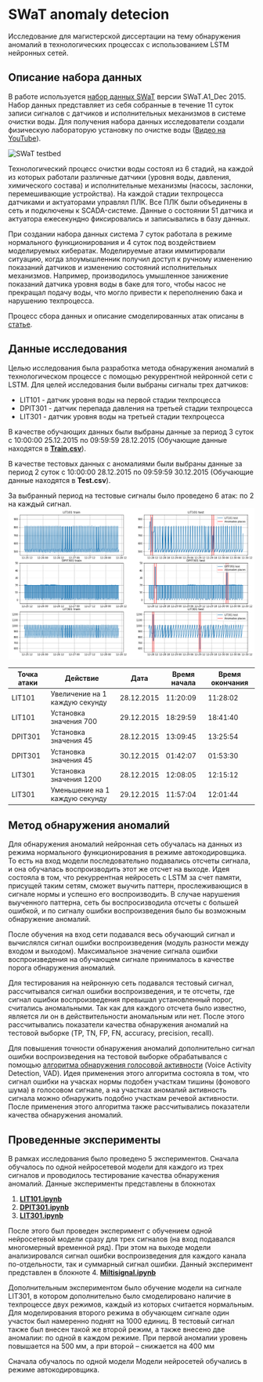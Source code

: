 # SWaT anomaly detecion

Исследование для магистерской диссертации на тему обнаружения аномалий в технологических процессах с использованием LSTM нейронных сетей.

## Описание набора данных

В работе используется [набор данных SWaT](https://itrust.sutd.edu.sg/itrust-labs-home/itrust-labs_swat/) версии SWaT.A1_Dec 2015. Набор данных представляет из себя собранные в течение 11 суток записи сигналов с датчиков и исполнительных механизмов в системе очистки воды. Для получения набора данных исследователи создали физическую лабораторую установку по очистке воды ([Видео на YouTube](https://www.youtube.com/watch?v=i4vCG4clNZQ)).

![SWaT testbed](https://itrust.sutd.edu.sg/wp-content/uploads/2015/03/testbed-1.png)

Технологический процесс очистки воды состоял из 6 стадий, на каждой из которых работали различные датчики (уровня воды, давления, химического состава) и исполнительные механизмы (насосы, заслонки, перемешивающие устройства). На каждой стадии техпроцесса датчиками и актуаторами управлял ПЛК. Все ПЛК были объединены в сеть и подключены к SCADA-системе. Данные о состоянии 51 датчика и актуатора ежесекундно фиксировались и записывались в базу данных.

При создании набора данных система 7 суток работала в режиме нормального функционирования и 4 суток под воздействием моделируемых кибератак. Моделируемые атаки иммитировали ситуацию, когда злоумышленник получил доступ к ручному изменению показаний датчиков и изменению состояний исполнительных механизмов. Например, производилось умышленное занижение показаний датчика уровня воды в баке для того, чтобы насос не прекращал подачу воды, что могло привести к переполнению бака и нарушению техпроцесса.

Процесс сбора данных и описание смоделированных атак описаны в [статье](https://www.researchgate.net/publication/305809559_A_Dataset_to_Support_Research_in_the_Design_of_Secure_Water_Treatment_Systems).

## Данные исследования

Целью исследования была разработка метода обнаружения аномалий в технологическом процессе с помощью рекуррентной нейронной сети с LSTM. 
Для целей исследования были выбраны сигналы трех датчиков:
* LIT101 - датчик уровня воды на первой стадии техпроцесса
* DPIT301 - датчик перепада давления на третьей стадии техпроцесса
* LIT301 - датчик уровня воды на третьей стадии техпроцесса

В качестве обучающих данных были выбраны данные за период 3 суток с 10:00:00 25.12.2015 по 09:59:59 28.12.2015 (Обучающие данные находятся в [__Train.csv__](/Train.csv)).

В качестве тестовых данных с аномалиями были выбраны данные за период 2 суток с 10:00:00 28.12.2015 по 09:59:59 30.12.2015 (Обучающие данные находятся в __Test.csv__).

За выбранный период на тестовые сигналы было проведено 6 атак: по 2 на каждый сигнал.
![Train and Test](/pic/Train_and_Test_3_signals.png)

|     Точка атаки    |     Действие                            |     Дата          |     Время начала    |     Время окончания    |
|--------------------|-----------------------------------------|-------------------|---------------------|------------------------|
|     LIT101         |     Увеличение на 1 каждую   секунду    |     28.12.2015    |     11:20:09        |     11:28:02           |
|     LIT101         |     Установка значения 700              |     29.12.2015    |     18:29:59        |     18:41:40           |
|     DPIT301        |     Установка значения 45               |     28.12.2015    |     13:09:45        |     13:25:54           |
|     DPIT301        |     Установка значения 45               |     30.12.2015    |     01:42:07        |     01:53:30           |
|     LIT301         |     Установка значения 1200             |     28.12.2015    |     12:08:05        |     12:15:12           |
|     LIT301         |     Уменьшение на 1 каждую   секунду    |     29.12.2015    |     11:57:04        |     12:01:44           |


## Метод обнаружения аномалий 

Для обнаружения аномалий нейронная сеть обучалась на данных из режима нормального функционирования в режиме автокодировщика. То есть на вход модели последовательно подавались отсчеты сигнала, и она обучалась воспроизводить этот же отсчет на выходе. Идея состояла в том, что рекуррентная нейросеть с LSTM за счет памяти, присущей таким сетям, сможет выучить паттерн, прослеживающися в сигнале нормы и успешно его воспроизводить. В случае нарушения выученного паттерна, сеть бы воспросизводила отсчеты с большей ошибкой, и по сигналу ошибки воспроизведения было бы возможным обнаружение аномалий.

После обучения на вход сети подавался весь обучающий сигнал и вычислялся сигнал ошибки воспроизведения (модуль разности между входом и выходом). Максимальное значение сигнала ошибки воспроизведения на обучающем сигнале принималось в качестве порога обнаружения аномалий.

Для тестирования на нейронную сеть подавался тестовый сигнал, рассчитывался сигнал ошибки воспроизведения, и те отсчеты, где сигнал ошибки воспроизведения превышал установленный порог, считались аномальными. Так как для каждого отсчета было известно, является ли он в действительности аномальным или нет. После этого рассчитывались показатели качества обнаружения аномалий на тестовой выборке (TP, TN, FP, FN, accuracy, precision, recall).

Для повышения точности обнаружения аномалий дополнительно сигнал ошибки воспроизведения на тестовой выборке обрабатывался с помощью [алгоритма обнаружения голосовой активности](https://moluch.ru/archive/28/3172/) (Voice Activity Detection, VAD). Идея применения этого алгоритма состояла в том, что сигнал ошибки на учасках нормы подобен участкам тишины (фонового шума) в голосовом сигнале, а на участках аномалий активность сигнала можно обнаружить подобно участкам речевой активности. После применения этого алгоритма также рассчитывались показатели качества обнаружения аномалий.


## Проведенные эксперименты

В рамках исследования было проведено 5 экспериментов. Сначала обучалось по одной нейросетевой модели для каждого из трех сигналов и проводилось тестирование качества обнаружения аномалий. Данные эксперименты представлены в блокнотах
1. [__LIT101.ipynb__](/LIT101.ipynb)
2. [__DPIT301.ipynb__](/DPIT301.ipynb)
3. [__LIT301.ipynb__](/LIT301.ipynb)

После этого был проведен эксперимент с обучением одной нейросетевой модели сразу для трех сигналов (на вход подавался многомерный временной ряд). При этом на выходе модели анализировался сигнал ошибки воспроизведения для каждого канала по-отдельности, так и суммарный сигнал ошибки. Данный эксперимент представлен в блокноте 
4. [__Miltisignal.ipynb__](/Miltisignal.ipynb)

Дополнительным экспериментом было обучение модели на сигнале LIT301, в котором дополнительно было смоделировано наличие в техпроцессе двух режимов, каждый из которых считается нормальным. Для моделирования второго режима в обучающем сигнале один участок был намеренно поднят на 1000 единиц. В тестовый сигнал также был внесен такой же второй режим, а также внесено две аномалии: по одной в каждом режиме. При первой аномалии уровень повышается на 500 мм, а при второй – снижается на 400 мм

Сначала обучалось по одной модели Модели нейросетей обучались в режиме автокодировщика. 
